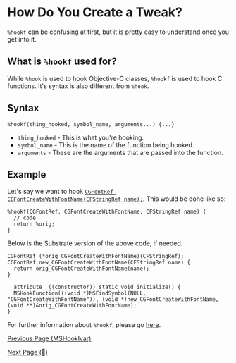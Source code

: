 # How Do You Create a Tweak?

`%hookf` can be confusing at first, but it is pretty easy to understand once you get into it.

## What is `%hookf` used for?

While `%hook` is used to hook Objective-C classes, `%hookf` is used to hook C functions. It's syntax is also different from `%hook`.

## Syntax

```objc
%hookf(thing_hooked, symbol_name, arguments...) {...}
```

* `thing_hooked` - This is what you're hooking.
* `symbol_name` - This is the name of the function being hooked.
* `arguments` - These are the arguments that are passed into the function.

## Example

Let's say we want to hook <a href="https://developer.apple.com/documentation/coregraphics/1396330-cgfontcreatewithfontname?language=objc">`CGFontRef CGFontCreateWithFontName(CFStringRef name);`</a>. This would be done like so:

```objc
%hookf(CGFontRef, CGFontCreateWithFontName, CFStringRef name) {
  // code
  return %orig;
}
```

Below is the Substrate version of the above code, if needed.
```objc
CGFontRef (*orig_CGFontCreateWithFontName)(CFStringRef);
CGFontRef new_CGFontCreateWithFontName(CFStringRef name) {
  return orig_CGFontCreateWithFontName(name);
}

__attribute__((constructor)) static void initialize() {
  MSHookFunction(((void *)MSFindSymbol(NULL, "CGFontCreateWithFontName")), (void *)new_CGFontCreateWithFontName, (void **)&orig_CGFontCreateWithFontName);
} 
```

For further information about `%hookf`, please go <a href="https://iphonedev.wiki/index.php/Logos">here</a>.

<a href="https://github.com/NightwindDev/Tweak-Tutorial/blob/main/p9_mshookivar.md">Previous Page (MSHookIvar)</a>

<a href="https://github.com/NightwindDev/Tweak-Tutorial/blob/main/p10_hookf.md">Next Page (🤔)</a>
